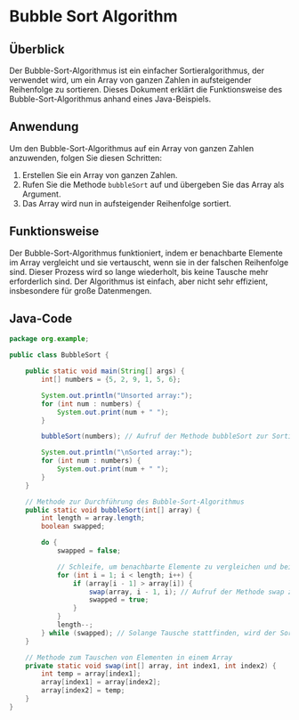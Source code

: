 # Bubble Sort Algorithm

## Überblick

Der Bubble-Sort-Algorithmus ist ein einfacher Sortieralgorithmus, der verwendet wird, um ein Array von ganzen Zahlen in aufsteigender Reihenfolge zu sortieren. Dieses Dokument erklärt die Funktionsweise des Bubble-Sort-Algorithmus anhand eines Java-Beispiels.

## Anwendung

Um den Bubble-Sort-Algorithmus auf ein Array von ganzen Zahlen anzuwenden, folgen Sie diesen Schritten:

1. Erstellen Sie ein Array von ganzen Zahlen.
2. Rufen Sie die Methode `bubbleSort` auf und übergeben Sie das Array als Argument.
3. Das Array wird nun in aufsteigender Reihenfolge sortiert.

## Funktionsweise

Der Bubble-Sort-Algorithmus funktioniert, indem er benachbarte Elemente im Array vergleicht und sie vertauscht, wenn sie in der falschen Reihenfolge sind. Dieser Prozess wird so lange wiederholt, bis keine Tausche mehr erforderlich sind. Der Algorithmus ist einfach, aber nicht sehr effizient, insbesondere für große Datenmengen.

## Java-Code

```java
package org.example;

public class BubbleSort {

    public static void main(String[] args) {
        int[] numbers = {5, 2, 9, 1, 5, 6};

        System.out.println("Unsorted array:");
        for (int num : numbers) {
            System.out.print(num + " ");
        }

        bubbleSort(numbers); // Aufruf der Methode bubbleSort zur Sortierung des Arrays

        System.out.println("\nSorted array:");
        for (int num : numbers) {
            System.out.print(num + " ");
        }
    }

    // Methode zur Durchführung des Bubble-Sort-Algorithmus
    public static void bubbleSort(int[] array) {
        int length = array.length;
        boolean swapped;

        do {
            swapped = false;

            // Schleife, um benachbarte Elemente zu vergleichen und bei Bedarf zu tauschen
            for (int i = 1; i < length; i++) {
                if (array[i - 1] > array[i]) {
                    swap(array, i - 1, i); // Aufruf der Methode swap zum Tauschen von Elementen
                    swapped = true;
                }
            }
            length--;
        } while (swapped); // Solange Tausche stattfinden, wird der Sortiervorgang wiederholt
    }

    // Methode zum Tauschen von Elementen in einem Array
    private static void swap(int[] array, int index1, int index2) {
        int temp = array[index1];
        array[index1] = array[index2];
        array[index2] = temp;
    }
}

